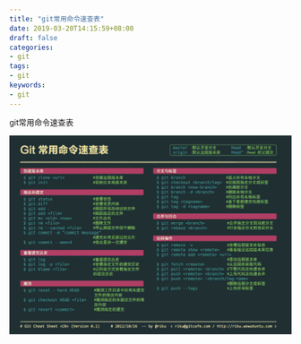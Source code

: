 ```yaml
---
title: "git常用命令速查表"
date: 2019-03-20T14:15:59+08:00
draft: false
categories:
- git
tags:
- git
keywords:
- git
---
```

git常用命令速查表
<!--more-->
<img src=/post/git/git常用命令速查表.jpg/>